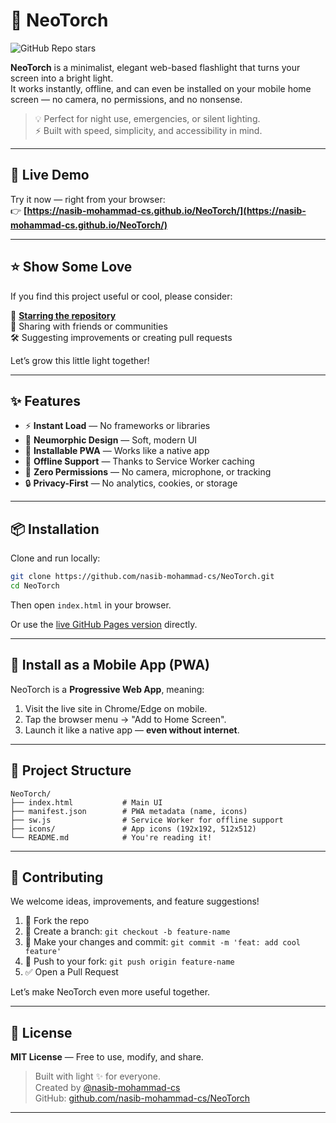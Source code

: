 # 🔦 NeoTorch

![GitHub Repo stars](https://img.shields.io/github/stars/https%3A%2F%2Fgithub.com%2Fnasib-mohammad-cs/https%3A%2F%2Fgithub.com%2Fnasib-mohammad-cs%2FNeoTorch)


**NeoTorch** is a minimalist, elegant web-based flashlight that turns your screen into a bright light.  
It works instantly, offline, and can even be installed on your mobile home screen — no camera, no permissions, and no nonsense.

> 💡 Perfect for night use, emergencies, or silent lighting.  
> ⚡ Built with speed, simplicity, and accessibility in mind.

---

## 🚀 Live Demo

Try it now — right from your browser:  
👉 **[https://nasib-mohammad-cs.github.io/NeoTorch/](https://nasib-mohammad-cs.github.io/NeoTorch/)**

---

## ⭐️ Show Some Love

If you find this project useful or cool, please consider:

🌟 **[Starring the repository](https://github.com/nasib-mohammad-cs/NeoTorch/stargazers)**  
🔗 Sharing with friends or communities  
🛠 Suggesting improvements or creating pull requests

Let’s grow this little light together!

---

## ✨ Features

- ⚡ **Instant Load** — No frameworks or libraries
- 🌙 **Neumorphic Design** — Soft, modern UI
- 📱 **Installable PWA** — Works like a native app
- 🔌 **Offline Support** — Thanks to Service Worker caching
- 🧠 **Zero Permissions** — No camera, microphone, or tracking
- 🔒 **Privacy-First** — No analytics, cookies, or storage

---

## 📦 Installation

Clone and run locally:

```bash
git clone https://github.com/nasib-mohammad-cs/NeoTorch.git
cd NeoTorch
```

Then open `index.html` in your browser.

Or use the [live GitHub Pages version](https://nasib-mohammad-cs.github.io/NeoTorch/) directly.

---

## 📲 Install as a Mobile App (PWA)

NeoTorch is a **Progressive Web App**, meaning:

1. Visit the live site in Chrome/Edge on mobile.
2. Tap the browser menu → "Add to Home Screen".
3. Launch it like a native app — **even without internet**.

---

## 📁 Project Structure

```
NeoTorch/
├── index.html           # Main UI
├── manifest.json        # PWA metadata (name, icons)
├── sw.js                # Service Worker for offline support
├── icons/               # App icons (192x192, 512x512)
└── README.md            # You're reading it!
```

---

## 🤝 Contributing

We welcome ideas, improvements, and feature suggestions!

1. 🍴 Fork the repo
2. 🔧 Create a branch: `git checkout -b feature-name`
3. 📝 Make your changes and commit: `git commit -m 'feat: add cool feature'`
4. 🚀 Push to your fork: `git push origin feature-name`
5. ✅ Open a Pull Request

Let’s make NeoTorch even more useful together.

---

## 📄 License

**MIT License** — Free to use, modify, and share.

> Built with light ✨ for everyone.  
> Created by [@nasib-mohammad-cs](https://github.com/nasib-mohammad-cs)  
> GitHub: [github.com/nasib-mohammad-cs/NeoTorch](https://github.com/nasib-mohammad-cs/NeoTorch)

---
